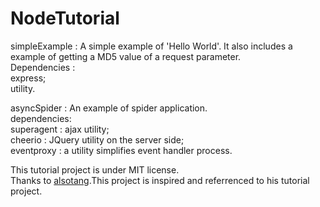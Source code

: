 # NodeTutorial

simpleExample :
A simple example of 'Hello World'.
It also includes a example of getting a MD5 value of a request parameter.  
Dependencies :  
express;  
utility.  

asyncSpider :
An example of spider application.  
dependencies:  
superagent : ajax utility;  
cheerio : JQuery utility on the server side;  
eventproxy : a utility simplifies event handler process.

This tutorial project is under MIT license.   
Thanks to [alsotang](https://github.com/alsotang/node-lessons).This project is inspired and referrenced to his tutorial project.
